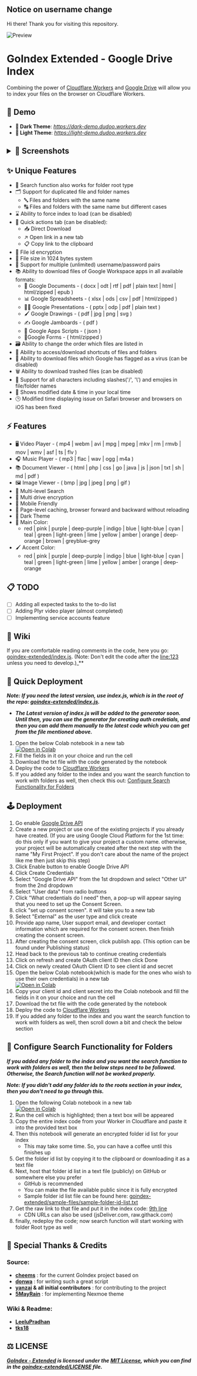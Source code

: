 ## Notice on username change

Hi there! Thank you for visiting this repository. 

![Preview](https://raw.githubusercontent.com/Jayapraveen/gdindex-v2/master/images/preview.png)
# GoIndex Extended - Google Drive Index


Combining the power of [Cloudflare Workers](https://workers.cloudflare.com/) and [Google Drive](https://www.google.com/drive/) will allow you to index your files on the browser on Cloudflare Workers.

## 🙈 Demo

- **🖤 Dark Theme**: _https://dark-demo.dudoo.workers.dev_
- **🤍 Light Theme**: _https://light-demo.dudoo.workers.dev_

<h2><details>
<summary>📸 Screenshots</summary>

![Screenshot-1](https://raw.githubusercontent.com/Jayapraveen/gdindex-v2/master/images/ss-1.png)
![Screenshot-2](https://raw.githubusercontent.com/Jayapraveen/gdindex-v2/master/images/ss-2.png)
![Screenshot-3](https://raw.githubusercontent.com/Jayapraveen/gdindex-v2/master/images/ss-3.png)
![Screenshot-4](https://raw.githubusercontent.com/Jayapraveen/gdindex-v2/master/images/ss-4.png)
![Screenshot-5](https://raw.githubusercontent.com/Jayapraveen/gdindex-v2/master/images/ss-5.png)
![Screenshot-6](https://raw.githubusercontent.com/Jayapraveen/gdindex-v2/master/images/ss-6.png)

</details></h2>

## ✨ Unique Features

- 🔎 Search function also works for folder root type
- 🗂️ Support for duplicated file and folder names
   - 🔤 Files and folders with the same name
   - 🔠 Files and folders with the same name but different cases
- ⌛ Ability to force index to load (can be disabled)
- 🚀 Quick actions tab (can be disabled):
   - 📥 Direct Download
   - ↗️ Open link in a new tab
   - 📋 Copy link to the clipboard
- 🔐 File id encryption
- 🔢 File size in 1024 bytes system
- 👥 Support for multiple (unlimited) username/password pairs
- 📚 Ability to download files of Google Workspace apps in all available formats:
   - 📘 Google Documents - ( docx | odt | rtf | pdf | plain text | html | html/zipped | epub )
   - 📊 Google Spreadsheets - ( xlsx | ods | csv | pdf | html/zipped )
   - 👨‍🏫 Google Presentations - ( pptx | odp | pdf | plain text )
   - 🖌 Google Drawings - ( pdf | jpg | png | svg )
   - ✍ Google Jamboards - ( pdf )
   - 📜 Google Apps Scripts - ( json )
   - 📃Google Forms - ( html/zipped )
- 🗃️ Ability to change the order which files are listed in
- 📂 Ability to access/download shortcuts of files and folders
- 🦠 Ability to download files which Google has flagged as a virus (can be disabled)
- 🗑️ Ability to download trashed files (can be disabled)
- 🔡 Support for all characters including slashes('/', '\\') and emojies in file/folder names
- 📅 Shows modified date & time in your local time
- 🕒 Modified time displaying issue on Safari browser and browsers on iOS has been fixed

## ⚡ Features

- 🖥 Video Player - ( mp4 | webm | avi | mpg | mpeg | mkv | rm | rmvb | mov | wmv | asf | ts | flv )
- 🎧 Music Player - ( mp3 | flac | wav | ogg | m4a )
- 📚 Document Viewer - ( html | php | css | go | java | js | json | txt | sh | md | pdf )
- 🖼️ Image Viewer - ( bmp | jpg | jpeg | png | gif )
- 🔎 Multi-level Search
- 🔐 Multi drive encryption
- 📱 Mobile Friendly
- 💾 Page-level caching, browser forward and backward without reloading
- 🧥 Dark Theme
- 🎨 Main Color:
   - red | pink | purple | deep-purple | indigo | blue | light-blue |
     cyan | teal | green | light-green | lime | yellow | amber | orange |
     deep-orange | brown | greyblue-grey
- 🖌 Accent Color:
   - red | pink | purple | deep-purple | indigo | blue | light-blue | cyan | teal | green | light-green | lime | yellow | amber | orange | deep-orange

## 📋 TODO
 - [ ] Adding all expected tasks to the to-do list
 - [ ] Adding Plyr video player (almost completed)
 - [ ] Implementing service accounts feature

## 📖 Wiki
If you are comfortable reading comments in the code, here you go: [goindex-extended/index.js](https://github.com/Jayapraveen/gdindex-v2/blob/master/index.js). (Note: Don't edit the code after the [line:123](https://github.com/Jayapraveen/gdindex-v2/blob/master/index.js#L123) unless you need to develop.)_**

## 🚀 Quick Deployment
**_Note: If you need the latest version, use index.js, which is in the root of the repo: [goindex-extended/index.js](https://github.com/Jayapraveen/gdindex-v2/blob/master/index.js)._**
- **_The Latest version of index.js will be added to the generator soon. Until then, you can use the generator for creating auth credetials, and then you can add them manually to the latest code which you can get from the file mentioned above._**
1. Open the below Colab notebook in a new tab  
   [![Open in Colab](https://colab.research.google.com/assets/colab-badge.svg)](https://colab.research.google.com/github/Jayapraveen/gdindex-v2/blob/master/template/GoIndex_Extended_Code_Generator_with_rclone_credentials.ipynb)
2. Fill the fields in it on your choice and run the cell
3. Download the txt file with the code generated by the notebook
4. Deploy the code to [Cloudflare Workers](https://www.cloudflare.com/)
5. If you added any folder to the index and you want the search function to work with folders as well, then check this out: [Configure Search Functionality for Folders](https://github.com/Jayapraveen/gdindex-v2#-configure-search-functionality-for-folders)

## 🕹 Deployment

1. Go enable [Google Drive API](https://console.cloud.google.com/marketplace/product/google/drive.googleapis.com)
2. Create a new project or use one of the existing projects if you already have created. (If you are using Google Cloud Platform for the 1st time: do this only if you want to give your project a custom name. otherwise, your project will be automatically created after the next step with the name "My First Project". If you don't care about the name of the project like me then just skip this step)
3. Click Enable button to enable Google Drive API
4. Click Create Credentials
5. Select "Google Drive API" from the 1st dropdown and select "Other UI" from the 2nd dropdown
6. Select "User data" from radio buttons
7. Click "What credentials do I need" then, a pop-up will appear saying that you need to set up the Consent Screen.
8. click "set up consent screen". it will take you to a new tab
9. Select "External" as the user type and click create
10. Provide app name, User support email, and developer contact information which are required for the consent screen. then finish creating the consent screen.
11. After creating the consent screen, click publish app. (This option can be found under Publishing status)
12. Head back to the previous tab to continue creating credentials
13. Click on refresh and create OAuth client ID then click Done
14. Click on newly created OAuth Client ID to see client id and secret
15. Open the below Colab notebook(which is made for the ones who wish to use their own credentials) in a new tab  
    [![Open in Colab](https://colab.research.google.com/assets/colab-badge.svg)](https://colab.research.google.com/github/Jayapraveen/gdindex-v2/blob/master/template/GoIndex_Extended_Code_Generator_with_custom_credentials.ipynb)
16. Copy your client id and client secret into the Colab notebook and fill the fields in it on your choice and run the cell
17. Download the txt file with the code generated by the notebook
18. Deploy the code to [Cloudflare Workers](https://workers.cloudflare.com/)
19. If you added any folder to the index and you want the search function to work with folders as well, then scroll down a bit and check the below section

## 🔎 Configure Search Functionality for Folders
**_If you added any folder to the index and you want the search function to work with folders as well, then the below steps need to be followed. Otherwise, the Search function will not be worked properly._**

**_Note: If you didn't add any folder ids to the roots section in your index, then you don't need to go through this._**

1. Open the following Colab notebook in a new tab  
   [![Open in Colab](https://colab.research.google.com/assets/colab-badge.svg)](https://colab.research.google.com/github/Jayapraveen/gdindex-v2/blob/master/generators/Folder_Id_List_Generator.ipynb#scrollTo=vdf8HtfeVHPc)
2. Run the cell which is highlighted; then a text box will be appeared
3. Copy the entire index code from your Worker in Cloudflare and paste it into the provided text box
4. Then this notebook will generate an encrypted folder id list for your index
   - This may take some time. So, you can have a coffee until this finishes up
5. Get the folder id list by copying it to the clipboard or downloading it as a text file
6. Next, host that folder id list in a text file (publicly) on GitHub or somewhere else you prefer
   - GitHub is recommended
   - You can make the file available public since it is fully encrypted
   - Sample folder id list file can be found here: [goindex-extended/sample-files/sample-folder-id-list.txt](https://github.com/Jayapraveen/gdindex-v2/blob/master/sample-files/sample-folder-id-list.txt)
7. Get the raw link to that file and put it in the index code: [9th line](https://github.com/Jayapraveen/gdindex-v2/blob/master/index.js#L9)
   - CDN URLs can also be used (jsDeliver.com, raw.githack.com)
8. finally, redeploy the code; now search function will start working with folder Root type as well


## 🤝 Special Thanks & Credits

### Source:
- **[cheems](https://github.com/cheems)** : for the current GoIndex project based on
- **[donwa](https://github.com/donwa)** : for writing such a great script
- **[yanzai](https://github.com/yanzai) & all initial contributors** : for contributing to the project
- **[5MayRain](https://github.com/5MayRain)** : for implementing Nexmoe theme

### Wiki & Readme:
- **[LeeluPradhan](https://github.com/LeeluPradhan)**
- **[tks18](https://github.com/tks18)**



## ⚖ LICENSE

**_[GoIndex - Extended](https://github.com/Jayapraveen/gdindex-v2) is licensed under the [MIT License](https://opensource.org/licenses/MIT), which you can find in the [goindex-extended/LICENSE](https://github.com/Jayapraveen/gdindex-v2/blob/master/LICENSE) file._**
